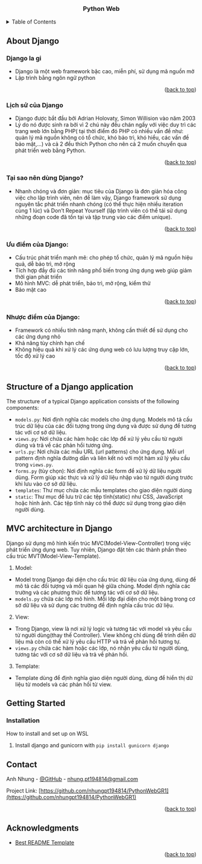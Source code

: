 
<a name="readme-top"></a>

<br />
<div align="center">
  <h3 align="center">Python Web</h3>
</div>


<!-- TABLE OF CONTENTS -->
<details>
  <summary>Table of Contents</summary>
  <ol>
    <li>
      <a href="#About-Django">About Django</a>
      <ul>
        <li><a href="#Django-la-gi">Django là gì?</a></li>
        <li><a href="#Lịch-sử-của-Django ">Lịch sử của Django</a></li>
        <li><a href="#Tại-sao-nên-dùng-Django?">Tại sao nên dùng Django?</a></li>
        <li><a href="#Ưu-điểm-của-Django">Ưu điểm của Django</a></li>
        <li><a href="#Nhược-điểm-của-Django">Nhược điểm của Django</a></li>
      </ul>
    </li>
    <li>
      <a href="#getting-started">Getting Started</a>
      <ul>
        <li><a href="#installation">Installation</a></li>
      </ul>
    </li>
    <li><a href="#acknowledgments">Acknowledgments</a></li>
  </ol>
</details>



<!-- ABOUT THE PROJECT -->
## About Django
### Django la gi
* Django là một web framework bậc cao, miễn phí, sử dụng mã nguồn mở 
* Lập trình bằng ngôn ngữ python 

<p align="right">(<a href="#readme-top">back to top</a>)</p>

### Lịch sử của Django 
* Django được bắt đầu bởi Adrian Holovaty, Simon Willision vào năm 2003 
* Lý do nó được sinh ra bởi vì 2 chú này đều chán ngấy với việc duy trì các trang web lớn bằng PHP( tại thời điểm đó PHP có nhiều vấn đề như: quản lý mã nguồn không có tổ chức, khó bảo trì, khó hiểu, các vấn đề bảo mật,...) và cả 2 đều thích Python cho nên cả 2 muốn chuyển qua phát triển web bằng Python. 

<p align="right">(<a href="#readme-top">back to top</a>)</p>

### Tại sao nên dùng Django? 
* Nhanh chóng và đơn giản: mục tiêu của Django là đơn giản hóa công việc cho lập trình viên, nên để làm vậy, Django framework sử dụng nguyên tắc phát triển nhanh chóng (có thể thực hiện nhiều iteration cùng 1 lúc) và Don’t Repeat Yourself (lập trình viên có thể tái sử dụng những đoạn code đã tồn tại và tập trung vào các điểm unique). 

<p align="right">(<a href="#readme-top">back to top</a>)</p>

### Ưu điểm của Django: 

* Cấu trúc phát triển mạnh mẽ: cho phép tổ chức, quản lý mã nguồn hiệu quả, dễ bảo trì, mở rộng 
* Tích hợp đầy đủ các tính năng phổ biến trong ứng dụng web giúp giảm thời gian phát triển
* Mô hình MVC: dễ phát triển, bảo trì, mở rộng, kiểm thử 
* Bảo mật cao  

<p align="right">(<a href="#readme-top">back to top</a>)</p>

### Nhược điểm của Django: 

* Framework có nhiều tính năng mạnh, không cần thiết để sử dụng cho các ứng dụng nhỏ
* Khả năng tùy chỉnh hạn chế
* Không hiệu quả khi xử lý các ứng dụng web có lưu lượng truy cập lớn, tốc độ xử lý cao

<p align="right">(<a href="#readme-top">back to top</a>)</p>

## Structure of a Django application
The structure of a typical Django application consists of the following components:

* `models.py`: Nơi định nghĩa các models cho ứng dụng. Models mô tả cấu trúc dữ liệu của các đối tượng trong ứng dụng và được sử dụng để tương tác với cơ sở dữ liệu.
* `views.py`: Nơi chứa các hàm hoặc các lớp để xử lý yêu cầu từ người dùng và trả về các phản hồi tương ứng.
* `urls.py`: Nơi chứa các mẫu URL (url patterns) cho ứng dụng. Mỗi url pattern định nghĩa đường dẫn và liên kết nó với một hàm xử lý yêu cầu trong `views.py`.
* `forms.py` (tùy chọn): Nơi định nghĩa các form để xử lý dữ liệu người dùng. Form giúp xác thực và xử lý dữ liệu nhập vào từ người dùng trước khi lưu vào cơ sở dữ liệu.
* `templates`: Thư mục chứa các mẫu templates cho giao diện người dùng
* `static`: Thư mục để lưu trữ các tệp tĩnh(static) như CSS, JavaScript hoặc hình ảnh. Các tệp tĩnh này có thể được sử dụng trong giao diện người dùng.

## MVC architecture in Django
Django sử dụng mô hình kiến trúc MVC(Model-View-Controller) trong việc phát triển ứng dụng web. Tuy nhiên, Django đặt tên các thành phần theo cấu trúc MVT(Model-View-Template).
1. Model:
* Model trong Django đại diện cho cấu trúc dữ liệu của ứng dụng, dùng để mô tả các đối tượng và mối quan hệ giữa chúng. Model định nghĩa các trường và các phương thức để tương tác với cơ sở dữ liệu.
* `models.py` chứa các lớp mô hình. Mỗi lớp đại diện cho một bảng trong cơ sở dữ liệu và sử dụng các trường để định nghĩa cấu trúc dữ liệu.

2. View:
* Trong Django, view là nơi xử lý logic và tương tác với model và yêu cầu từ người dùng(thay thế Controller). View không chỉ dùng để trình diễn dữ liệu mà còn có thể xử lý yêu cầu HTTP và trả về phản hồi tương tự.
* `views.py` chứa các hàm hoặc các lớp, nó nhận yêu cầu từ người dùng, tương tác với cơ sở dữ liệu và trả về phản hồi.

3. Template:
* Template dùng để định nghĩa giao diện người dùng, dùng để hiển thị dữ liệu từ models và các phản hồi từ view.

<!-- GETTING STARTED -->
## Getting Started

### Installation
How to install and set up on WSL
1. Install django and gunicorn with `pip install gunicorn django`

<!-- CONTACT -->
## Contact

Anh Nhung - [@GitHub](https://github.com/nhungpt194814) - nhung.pt194814@gmail.com

Project Link: [https://github.com/nhungpt194814/PythonWebGR1](https://github.com/nhungpt194814/PythonWebGR1)

<p align="right">(<a href="#readme-top">back to top</a>)</p>

<!-- ACKNOWLEDGMENTS -->
## Acknowledgments

* [Best README Template](https://github.com/othneildrew/Best-README-Template/blob/master/README.md?plain=1)

<p align="right">(<a href="#readme-top">back to top</a>)</p>
